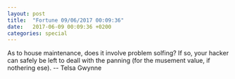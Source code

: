 ```yaml
---
layout: post
title:  "Fortune 09/06/2017 00:09:36"
date:   2017-06-09 00:09:36 +0200
categories: special
---
```


As to house maintenance, does it involve problem solfing?  If so,
your hacker can safely be left to deall with the panning (for the 
musement value, if nothering ese).
	-- Telsa Gwynne
